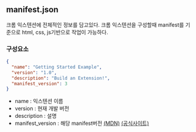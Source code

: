 ## manifest.json

크롬 익스텐션에 전체적인 정보를 담고있다. 크롬 익스텐션을 구성할때 manifest를 기준으로 html, css, js기반으로 작업이 가능하다.


### 구성요소

```json
{
  "name": "Getting Started Example",
  "version": "1.0",
  "description": "Build an Extension!",
  "manifest_version": 3
}
```

- name : 익스텐션 이름
- version : 현재 개발 버전
- description : 설명
- manifest_version : 해당 manifest버전 [(MDN)](https://developer.mozilla.org/en-US/docs/Mozilla/Add-ons/WebExtensions/manifest.json/manifest_version) [(공식사이트)](https://developer.chrome.com/docs/extensions/mv2/manifestVersion/)
